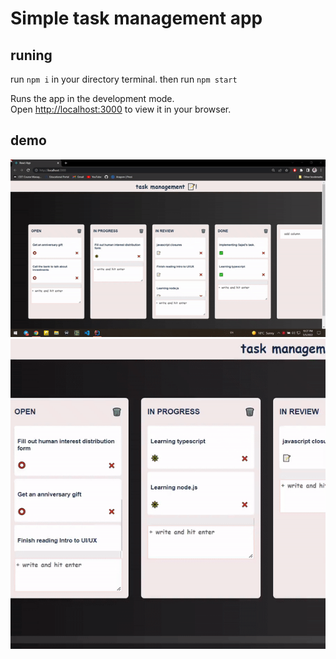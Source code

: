 # Simple task management app


## runing
run `npm i` in your directory terminal.
then run  `npm start`

Runs the app in the development mode.\
Open [http://localhost:3000](http://localhost:3000) to view it in your browser.

## demo
![Alt Text](https://github.com/sajadsarlaki/task_management/blob/master/demos/1.gif)
![Alt Text](https://github.com/sajadsarlaki/task_management/blob/master/demos/2.gif)

